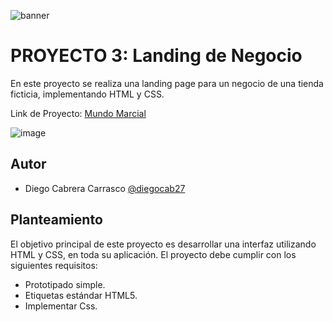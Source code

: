 ![banner](https://github.com/diegocab27/proyecto1/assets/162330383/d1251c1c-916c-4b7c-b57b-cab573e44281)

# PROYECTO 3: Landing de Negocio

En este proyecto se realiza una landing page para un negocio de una tienda ficticia, implementando HTML y CSS.

Link de Proyecto: [Mundo Marcial](https://diegocab27.github.io/Proyecto3/)

![image](https://github.com/diegocab27/Proyecto3/assets/162330383/61c23be0-1bd9-4833-ba57-14b71750f508)


## Autor
- Diego Cabrera Carrasco  [@diegocab27](https://www.github.com/diegocab27)

## Planteamiento

El objetivo principal de este proyecto es desarrollar una interfaz utilizando HTML y CSS, en toda su aplicación. El proyecto debe cumplir con los siguientes requisitos:

- Prototipado simple.
- Etiquetas estándar HTML5.
- Implementar Css.
